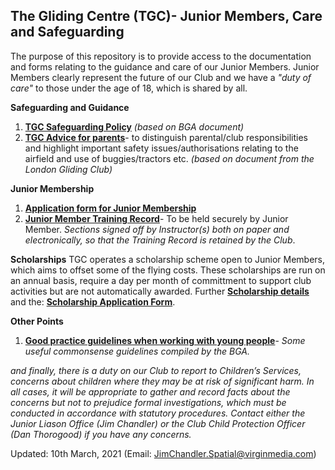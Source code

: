 ## The Gliding Centre (TGC)- Junior Members, Care and Safeguarding ##

The purpose of this repository is to provide access to the documentation and forms relating to the guidance and care of our Junior Members. Junior Members clearly represent the future of our Club and we have a _"duty of care"_ to those under the age of 18, which is shared by all.

**Safeguarding and Guidance**
1. [**TGC Safeguarding Policy**](https://jimchandler-spatial.github.io/TGC-Juniors/docs/CGC%20CP%20Policy%20draft.pdf) _(based on BGA document)_
2. [**TGC Advice for parents**](https://jimchandler-spatial.github.io/TGC-Juniors/docs/Advice%20for%20Parents-TGC.pdf)- to distinguish parental/club responsibilities and highlight important safety issues/authorisations relating to the airfield and use of buggies/tractors etc. _(based on document from the London Gliding Club)_

**Junior Membership**
1. [**Application form for Junior Membership**](https://jimchandler-spatial.github.io/TGC-Juniors/docs/TGC%20Junior%20Membership%20Application%20Form%20V1.pdf)
2. [**Junior Member Training Record**](https://jimchandler-spatial.github.io/TGC-Juniors/docs/Pilot%20Held%20Junior%20Member%20Additional%20Training%20Record%20(V1).pdf)- To be held securely by Junior Member. _Sections signed off by Instructor(s) both on paper and electronically, so that the Training Record is retained by the Club_.

**Scholarships**
TGC operates a scholarship scheme open to Junior Members, which aims to offset some of the flying costs. These scholarships are run on an annual basis, require a day per month of committment to support club activities but are not automatically awarded. Further [**Scholarship details**](https://jimchandler-spatial.github.io/TGC-Juniors/docs/The%20TGC%20Scholarship%20Scheme.pdf) and the: [**Scholarship Application Form**](https://jimchandler-spatial.github.io/TGC-Juniors/docs/TGC%20Scholarship%20Scheme%20Application%20Form%20(2021)%20V1.pdf).

**Other Points**
1. [**Good practice guidelines when working with young people**](https://jimchandler-spatial.github.io/TGC-Juniors/docs/Good%20Practice%20when%20working%20with%20young%20people.pdf)- _Some useful commonsense guidelines compiled by the BGA._

_and finally, there is a duty on our Club to report to Children’s Services, concerns about children where they may be at risk of significant harm. In all cases, it will be appropriate to gather and record facts about the concerns but not to prejudice formal investigations, which must be conducted in accordance with statutory procedures. Contact either the Junior Liason Office (Jim Chandler) or the Club Child Protection Officer (Dan Thorogood) if you have any concerns._

Updated: 10th March, 2021 (Email: JimChandler.Spatial@virginmedia.com)

